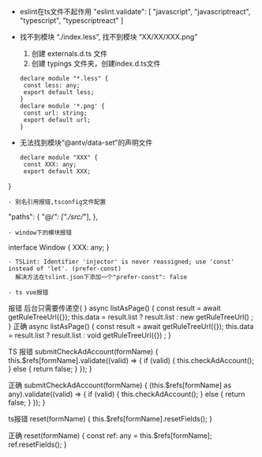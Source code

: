 - eslint在ts文件不起作用
    "eslint.validate": [ "javascript", "javascriptreact", "typescript", "typescriptreact" ]
- 找不到模块 “./index.less”, 找不到模块 “XX/XX/XXX.png”

    1. 创建 externals.d.ts 文件
    2. 创建 typings 文件夹，创建index.d.ts文件
    ```
    declare module "*.less" {
     const less: any;
     export default less;
    }
    declare module '*.png' {
     const url: string;
     export default url;
    }
    ```
- 无法找到模块“@antv/data-set”的声明文件
  ```
  declare module "XXX" {
   const XXX: any;
   export default XXX;
 }
  ```
- 别名引用报错,tsconfig文件配置
  ```
  "paths": {
    "@/*": ["./src/*"],
    },
  ```
- window下的模块报错 
  ```
  interface Window {
	XXX: any;
  }
  ```
- TSLint: Identifier 'injector' is never reassigned; use 'const' instead of 'let'. (prefer-const)
    解决方法在tslint.json下添加一个"prefer-const": false

- ts vue报错
```
报错 后台只需要传递空{ }
 async listAsPage() {
    const result = await getRuleTreeUrl({});
    this.data = result.list ? result.list : new getRuleTreeUrl() ;
  }
正确
async listAsPage() {
    const result = await getRuleTreeUrl({});
    this.data = result.list ? result.list : void getRuleTreeUrl({}) ; 
 }


 TS 报错
submitCheckAdAccount(formName) {
      this.$refs[formName].validate((valid) => {
      if (valid) {
        this.checkAdAccount();
      } else {
        return false;
      }
    });
  }

正确
submitCheckAdAccount(formName) {
     (this.$refs[formName] as any).validate((valid) => {
      if (valid) {
        this.checkAdAccount();
      } else {
        return false;
      }
    });
  }



 ts报错
 reset(formName) {
    this.$refs[formName].resetFields();
  }

 正确
 reset(formName) {
    const ref: any = this.$refs[formName];
    ref.resetFields();
  }
```